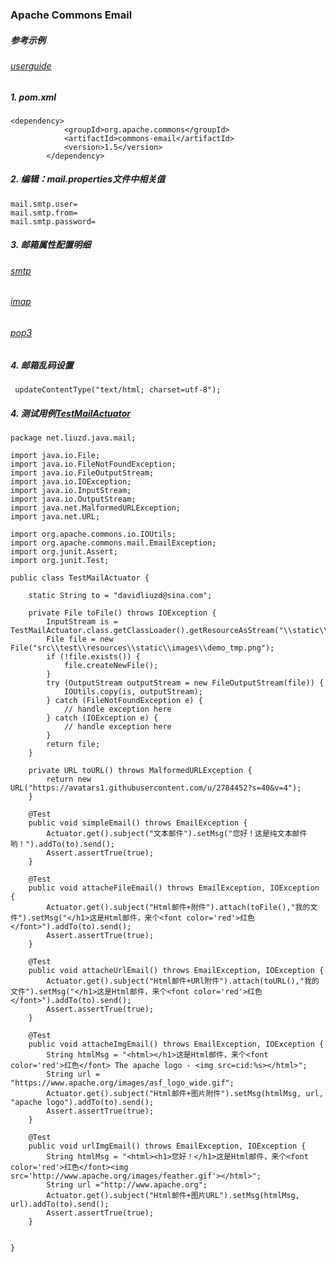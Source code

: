 ### Apache Commons Email
#####  参考示例
###### [userguide](https://commons.apache.org/proper/commons-email/userguide.html)

##### 1. pom.xml
```
<dependency>
			<groupId>org.apache.commons</groupId>
			<artifactId>commons-email</artifactId>
			<version>1.5</version>
		</dependency>
```

##### 2. 编辑：mail.properties文件中相关值
```
mail.smtp.user=
mail.smtp.from=
mail.smtp.password=
```


##### 3. 邮箱属性配置明细
###### [smtp](https://javaee.github.io/javamail/docs/api/com/sun/mail/smtp/package-summary.html)
###### [imap](https://javaee.github.io/javamail/docs/api/com/sun/mail/imap/package-summary.html)
###### [pop3](https://javaee.github.io/javamail/docs/api/com/sun/mail/pop3/package-summary.html)

##### 4. 邮箱乱码设置
```
 updateContentType("text/html; charset=utf-8");
```

##### 4. 测试用例[TestMailActuator](src\test\java\net\liuzd\java\mail\TestMailActuator.java)
```
package net.liuzd.java.mail;

import java.io.File;
import java.io.FileNotFoundException;
import java.io.FileOutputStream;
import java.io.IOException;
import java.io.InputStream;
import java.io.OutputStream;
import java.net.MalformedURLException;
import java.net.URL;

import org.apache.commons.io.IOUtils;
import org.apache.commons.mail.EmailException;
import org.junit.Assert;
import org.junit.Test;

public class TestMailActuator {

    static String to = "davidliuzd@sina.com";

    private File toFile() throws IOException {
        InputStream is = TestMailActuator.class.getClassLoader().getResourceAsStream("\\static\\images\\demo.png");
        File file = new File("src\\test\\resources\\static\\images\\demo_tmp.png");
        if (!file.exists()) {
            file.createNewFile();
        }
        try (OutputStream outputStream = new FileOutputStream(file)) {
            IOUtils.copy(is, outputStream);
        } catch (FileNotFoundException e) {
            // handle exception here
        } catch (IOException e) {
            // handle exception here
        }
        return file;
    }

    private URL toURL() throws MalformedURLException {
        return new URL("https://avatars1.githubusercontent.com/u/2784452?s=40&v=4");
    }

    @Test
    public void simpleEmail() throws EmailException {
        Actuator.get().subject("文本邮件").setMsg("您好！这是纯文本邮件哟！").addTo(to).send();
        Assert.assertTrue(true);
    }

    @Test
    public void attacheFileEmail() throws EmailException, IOException {
        Actuator.get().subject("Html邮件+附件").attach(toFile(),"我的文件").setMsg("</h1>这是Html邮件，来个<font color='red'>红色</font>").addTo(to).send();
        Assert.assertTrue(true);
    }
    
    @Test
    public void attacheUrlEmail() throws EmailException, IOException {
        Actuator.get().subject("Html邮件+URl附件").attach(toURL(),"我的文件").setMsg("</h1>这是Html邮件，来个<font color='red'>红色</font>").addTo(to).send();
        Assert.assertTrue(true);
    }
    
    @Test
    public void attacheImgEmail() throws EmailException, IOException {
        String htmlMsg = "<html></h1>这是Html邮件，来个<font color='red'>红色</font> The apache logo - <img src=cid:%s></html>";        
        String url = "https://www.apache.org/images/asf_logo_wide.gif";
        Actuator.get().subject("Html邮件+图片附件").setMsg(htmlMsg, url, "apache logo").addTo(to).send();
        Assert.assertTrue(true);
    }
    
    @Test
    public void urlImgEmail() throws EmailException, IOException {
        String htmlMsg = "<html><h1>您好！</h1>这是Html邮件，来个<font color='red'>红色</font><img src='http://www.apache.org/images/feather.gif'></html>";        
        String url ="http://www.apache.org";
        Actuator.get().subject("Html邮件+图片URL").setMsg(htmlMsg, url).addTo(to).send();
        Assert.assertTrue(true);
    }


}

```
